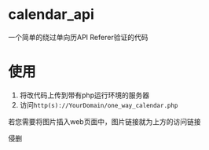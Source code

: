 # calendar_api

一个简单的绕过单向历API Referer验证的代码

# 使用

1. 将改代码上传到带有php运行环境的服务器
2. 访问`http(s)://YourDomain/one_way_calendar.php`

若您需要将图片插入web页面中，图片链接就为上方的访问链接

侵删
